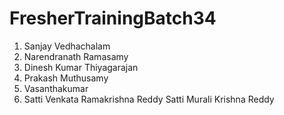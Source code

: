 # FresherTrainingBatch34
1. Sanjay Vedhachalam
2. Narendranath Ramasamy
3. Dinesh Kumar Thiyagarajan
4. Prakash Muthusamy
5. Vasanthakumar
6. Satti Venkata Ramakrishna Reddy Satti Murali Krishna Reddy
